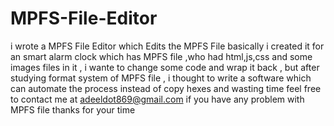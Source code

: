 # MPFS-File-Editor
i wrote a MPFS File Editor which Edits the MPFS File
basically i created it for an smart alarm clock which has MPFS file ,who had html,js,css and some images files in it ,
i wante to change some code and wrap it back , but after studying format system of MPFS file , i thought to write a software which can automate the process instead of copy hexes and wasting time
feel free to contact me at 
adeeldot869@gmail.com if you have any problem with MPFS file 
thanks for your time
